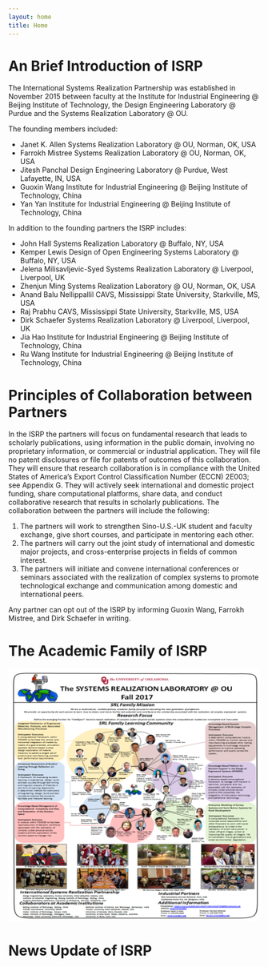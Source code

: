 ```yaml
---
layout: home
title: Home
---
```




# An Brief Introduction of ISRP

The International Systems Realization Partnership was established in November 2015 between faculty at the Institute for Industrial Engineering @ Beijing Institute of Technology, the Design Engineering Laboratory @ Purdue and the Systems Realization Laboratory @ OU.  

The founding members included:

- Janet K. Allen	Systems Realization Laboratory @ OU, Norman, OK, USA
- Farrokh Mistree	Systems Realization Laboratory @ OU, Norman, OK, USA		
- Jitesh Panchal	Design Engineering Laboratory @ Purdue, West Lafayette, IN, USA
- Guoxin Wang	Institute for Industrial Engineering @ Beijing Institute of Technology, China
- Yan Yan		Institute for Industrial Engineering @ Beijing Institute of Technology, China

In addition to the founding partners the ISRP includes:

- John Hall	Systems Realization Laboratory @ Buffalo, NY, USA
- Kemper Lewis	Design of Open Engineering Systems Laboratory @ Buffalo, NY, USA
- Jelena Milisavljevic-Syed	Systems Realization Laboratory @ Liverpool, Liverpool, UK 
- Zhenjun Ming	Systems Realization Laboratory @ OU, Norman, OK, USA
- Anand Balu Nellippallil 	CAVS, Mississippi State University, Starkville, MS, USA
- Raj Prabhu	CAVS, Mississippi State University, Starkville, MS, USA
- Dirk Schaefer	Systems Realization Laboratory @ Liverpool, Liverpool, UK
- Jia Hao	Institute for Industrial Engineering @ Beijing Institute of Technology, China
- Ru Wang	Institute for Industrial Engineering @ Beijing Institute of Technology, China

# Principles of Collaboration between Partners

In the ISRP the partners will focus on fundamental research that leads to scholarly publications, using information in the public domain, involving no proprietary information, or commercial or industrial application.  They will file no patent disclosures or file for patents of outcomes of this collaboration.  They will ensure that research collaboration is in compliance with the United States of America’s Export Control Classification Number (ECCN) 2E003;  see Appendix G.  They will actively seek international and domestic project funding, share computational platforms, share data, and conduct collaborative research that results in scholarly publications.  The collaboration between the partners will include the following:

1. The partners will work to strengthen Sino-U.S.-UK student and faculty exchange, give short courses, and participate in mentoring each other.
2. The partners will carry out the joint study of international and domestic major projects, and cross-enterprise projects in fields of common interest.
3. The partners will initiate and convene international conferences or seminars associated with the realization of complex systems to promote technological exchange and communication among domestic and international peers.

Any partner can opt out of the ISRP by informing Guoxin Wang, Farrokh Mistree, and Dirk Schaefer in writing.

# The Academic Family of ISRP

![image-20200315092400964](index.assets/image-20200315092400964.png)



# News Update of ISRP




